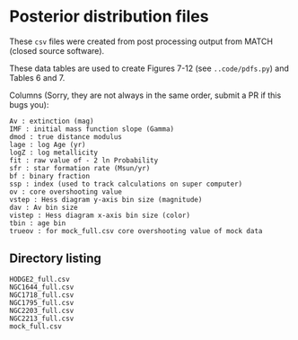 # Posterior distribution files

These `csv` files were created from post processing output from MATCH  (closed source software).

These data tables are used to create Figures 7-12 (see `..code/pdfs.py`) and Tables 6 and 7.

Columns (Sorry, they are not always in the same order, submit a PR if this bugs you):

    Av : extinction (mag)
    IMF : initial mass function slope (Gamma)
    dmod : true distance modulus
    lage : log Age (yr)
    logZ : log metallicity
    fit : raw value of - 2 ln Probability
    sfr : star formation rate (Msun/yr)
    bf : binary fraction
    ssp : index (used to track calculations on super computer)
    ov : core overshooting value
    vstep : Hess diagram y-axis bin size (magnitude)
    dav : Av bin size
    vistep : Hess diagram x-axis bin size (color)
    tbin : age bin
    trueov : for mock_full.csv core overshooting value of mock data
## Directory listing
    HODGE2_full.csv
    NGC1644_full.csv
    NGC1718_full.csv
    NGC1795_full.csv
    NGC2203_full.csv
    NGC2213_full.csv
    mock_full.csv

